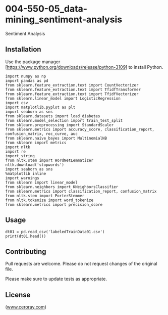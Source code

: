 # 004-550-05_data-mining_sentiment-analysis

Sentiment Analysis

## Installation

Use the package manager [https://www.python.org/downloads/release/python-3109] to install Python.

```
import numpy as np
import pandas as pd
from sklearn.feature_extraction.text import CountVectorizer
from sklearn.feature_extraction.text import TfidfTransformer
from sklearn.feature_extraction.text import TfidfVectorizer
from sklearn.linear_model import LogisticRegression
import csv
import matplotlib.pyplot as plt
import seaborn as sns
from sklearn.datasets import load_diabetes
from sklearn.model_selection import train_test_split
from sklearn.preprocessing import StandardScaler
from sklearn.metrics import accuracy_score, classification_report, confusion_matrix, roc_curve, auc
from sklearn.naive_bayes import MultinomialNB
from sklearn import metrics
import nltk
import re
import string
from nltk.stem import WordNetLemmatizer
nltk.download('stopwords')
import seaborn as sns
%matplotlib inline
import warnings
from sklearn import linear_model
from sklearn.neighbors import KNeighborsClassifier
from sklearn.metrics import classification_report, confusion_matrix
from nltk.stem import PorterStemmer
from nltk.tokenize import word_tokenize
from sklearn.metrics import precision_score
```

## Usage

```
dt01 = pd.read_csv('labeledTrainData01.csv')
print(dt01.head())
```

## Contributing

Pull requests are welcome. Please do not request changes of the original file.

Please make sure to update tests as appropriate.

## License

(www.ceroray.com)
